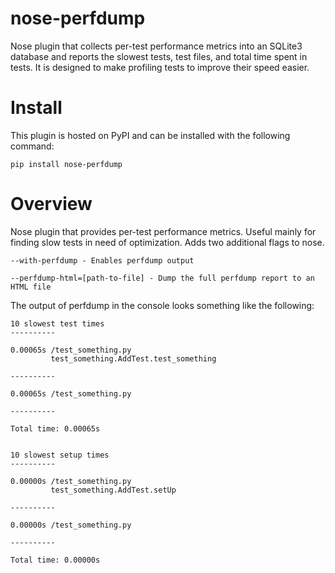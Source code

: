 nose-perfdump
=============

Nose plugin that collects per-test performance metrics into an SQLite3 database and reports the slowest tests, test files, and total time
spent in tests. It is designed to make profiling tests to improve their speed
easier.

# Install

This plugin is hosted on PyPI and can be installed with the following command:

    pip install nose-perfdump

# Overview

Nose plugin that provides per-test performance metrics. Useful mainly for
finding slow tests in need of optimization. Adds two additional flags to
nose.

    --with-perfdump - Enables perfdump output

    --perfdump-html=[path-to-file] - Dump the full perfdump report to an HTML file

The output of perfdump in the console looks something like the following:

    10 slowest test times
    ----------
    
    0.00065s /test_something.py
             test_something.AddTest.test_something
    
    ----------
    
    0.00065s /test_something.py
    
    ----------
    
    Total time: 0.00065s
    
    
    10 slowest setup times
    ----------
    
    0.00000s /test_something.py
             test_something.AddTest.setUp
    
    ----------
    
    0.00000s /test_something.py
    
    ----------
    
    Total time: 0.00000s